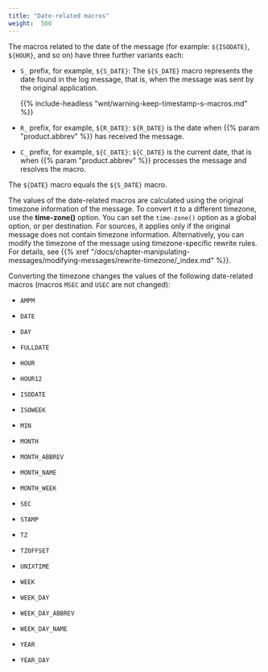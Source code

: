 ```yaml
---
title: "Date-related macros"
weight:  500
---
```

<!-- DISCLAIMER: This file is based on the syslog-ng Open Source Edition documentation https://github.com/balabit/syslog-ng-ose-guides/commit/2f4a52ee61d1ea9ad27cb4f3168b95408fddfdf2 and is used under the terms of The syslog-ng Open Source Edition Documentation License. The file has been modified by Axoflow. -->

The macros related to the date of the message (for example: `${ISODATE}`, `${HOUR}`, and so on) have three further variants each:

  - `S_` prefix, for example, `${S_DATE}`: The `${S_DATE}` macro represents the date found in the log message, that is, when the message was sent by the original application.
    
    {{% include-headless "wnt/warning-keep-timestamp-s-macros.md" %}}

  - `R_` prefix, for example, `${R_DATE}`: `${R_DATE}` is the date when {{% param "product.abbrev" %}} has received the message.

  - `C_` prefix, for example, `${C_DATE}`: `${C_DATE}` is the current date, that is when {{% param "product.abbrev" %}} processes the message and resolves the macro.

The `${DATE}` macro equals the `${S_DATE}` macro.

The values of the date-related macros are calculated using the original timezone information of the message. To convert it to a different timezone, use the **time-zone()** option. You can set the `time-zone()` option as a global option, or per destination. For sources, it applies only if the original message does not contain timezone information. Alternatively, you can modify the timezone of the message using timezone-specific rewrite rules. For details, see {{% xref "/docs/chapter-manipulating-messages/modifying-messages/rewrite-timezone/_index.md" %}}.

Converting the timezone changes the values of the following date-related macros (macros `MSEC` and `USEC` are not changed):

  - `AMPM`

  - `DATE`

  - `DAY`

  - `FULLDATE`

  - `HOUR`

  - `HOUR12`

  - `ISODATE`

  - `ISOWEEK`

  - `MIN`

  - `MONTH`

  - `MONTH_ABBREV`

  - `MONTH_NAME`

  - `MONTH_WEEK`

  - `SEC`

  - `STAMP`

  - `TZ`

  - `TZOFFSET`

  - `UNIXTIME`

  - `WEEK`

  - `WEEK_DAY`

  - `WEEK_DAY_ABBREV`

  - `WEEK_DAY_NAME`

  - `YEAR`

  - `YEAR_DAY`
